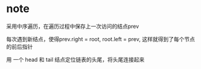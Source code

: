 # note

采用中序遍历，在遍历过程中保存上一次访问的结点prev

每次遇到新结点，使得prev.right = root, root.left = prev, 这样就得到了每个节点的前后指针

用 一个 head 和 tail 结点定位链表的头尾，将头尾连接起来
